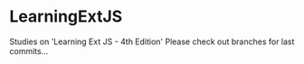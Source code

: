 # LearningExtJS
Studies on 'Learning Ext JS - 4th Edition'
Please check out branches for last commits...
